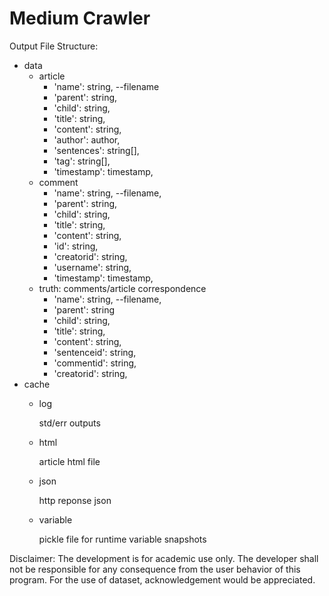 # Medium Crawler
Output File Structure:
- data
  - article
     - 'name': string, --filename
     - 'parent': string,
     - 'child': string,
     - 'title': string,
     - 'content': string,
     - 'author': author,
     - 'sentences': string[],
     - 'tag': string[],
     - 'timestamp': timestamp,
  - comment
     - 'name': string, --filename,
     - 'parent': string,
     - 'child': string,
     - 'title': string,
     - 'content': string,
     - 'id': string,
     - 'creatorid': string,
     - 'username': string,
     - 'timestamp': timestamp,
  - truth: comments/article correspondence
     - 'name': string, --filename,
     - 'parent': string
     - 'child': string,
     - 'title': string,
     - 'content': string, 
     - 'sentenceid': string,
     - 'commentid': string,
     - 'creatorid': string,
- cache
  - log
  
    std/err outputs
  - html
  
    article html file
  - json
  
    http reponse json
  - variable
  
    pickle file for runtime variable snapshots 

Disclaimer: The development is for academic use only. The developer shall not be responsible for any consequence from the user behavior of this program.
For the use of dataset, acknowledgement would be appreciated.
